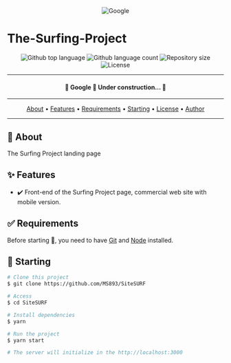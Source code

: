 <div align="center" id="top"> 
  <img src="./.github/app.gif" alt="Google" />
</div>

# The-Surfing-Project

<p align="center">
  <img alt="Github top language" src="https://img.shields.io/github/languages/top/MS893/google?color=56BEB8">
  <img alt="Github language count" src="https://img.shields.io/github/languages/count/MS893/google?color=56BEB8">
  <img alt="Repository size" src="https://img.shields.io/github/repo-size/MS893/google?color=56BEB8">
  <img alt="License" src="https://img.shields.io/github/license/MS893/google?color=56BEB8">
</p>

---

<h4 align="center"> 
	🚧  Google 🚀 Under construction...  🚧
</h4> 

---

<p align="center">
  <a href="#dart-about">About</a> • 
  <a href="#sparkles-features">Features</a> • 
  <a href="#white_check_mark-requirements">Requirements</a> • 
  <a href="#checkered_flag-starting">Starting</a> • 
  <a href="#memo-license">License</a> • 
  <a href="https://github.com/MS893" target="_blank">Author</a>
</p>

---

## :dart: About

The Surfing Project landing page

## :sparkles: Features

- :heavy_check_mark: Front-end of the Surfing Project page, commercial web site with mobile version.

## :white_check_mark: Requirements

Before starting :checkered_flag:, you need to have [Git](https://git-scm.com) and [Node](https://nodejs.org/en/) installed.

## :checkered_flag: Starting

```bash
# Clone this project
$ git clone https://github.com/MS893/SiteSURF

# Access
$ cd SiteSURF

# Install dependencies
$ yarn

# Run the project
$ yarn start

# The server will initialize in the http://localhost:3000
